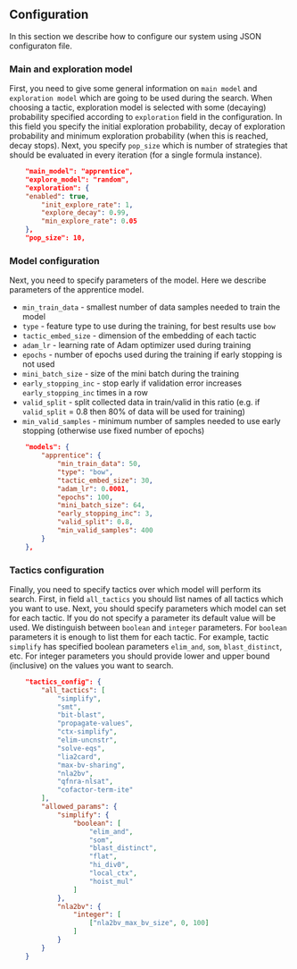 ## Configuration

In this section we describe how to configure our system using JSON configuraton file.

### Main and exploration model

First, you need to give some general information on `main model` and `exploration model` which are going to be used during the search. When choosing a tactic, exploration model is selected with some (decaying) probability specified according to `exploration` field in the configuration. In this field you specify the initial exploration probability, decay of exploration probability and minimum exploration probability (when this is reached, decay stops).
Next, you specify `pop_size` which is number of strategies that should be evaluated in every iteration (for a single formula instance). 

```json
    "main_model": "apprentice",
    "explore_model": "random",
    "exploration": {
	"enabled": true,
        "init_explore_rate": 1,
        "explore_decay": 0.99,
        "min_explore_rate": 0.05
    },
    "pop_size": 10,
```

### Model configuration

Next, you need to specify parameters of the model. Here we describe parameters of the apprentice model.

* `min_train_data` - smallest number of data samples needed to train the model
* `type` - feature type to use during the training, for best results use `bow`
* `tactic_embed_size` - dimension of the embedding of each tactic
* `adam_lr` - learning rate of Adam optimizer used during training
* `epochs` - number of epochs used during the training if early stopping is not used
* `mini_batch_size` - size of the mini batch during the training
* `early_stopping_inc` - stop early if validation error increases `early_stopping_inc` times in a row
* `valid_split` - split collected data in train/valid in this ratio (e.g. if `valid_split` = 0.8 then 80% of data will be used for training)
* `min_valid_samples` - minimum number of samples needed to use early stopping (otherwise use fixed number of epochs)

```json
    "models": {
        "apprentice": {
            "min_train_data": 50,
            "type": "bow",
            "tactic_embed_size": 30,
            "adam_lr": 0.0001,
            "epochs": 100,
            "mini_batch_size": 64,
            "early_stopping_inc": 3,
            "valid_split": 0.8,
            "min_valid_samples": 400
        }
    },
```

### Tactics configuration

Finally, you need to specify tactics over which model will perform its search. First, in field `all_tactics` you should list names of all tactics which you want to use. Next, you should specify parameters which model can set for each tactic. If you do not specify a parameter its default value will be used. We distinguish between `boolean` and `integer` parameters. For `boolean` parameters it is enough to list them for each tactic. For example, tactic `simplify` has specified boolean parameters `elim_and`, `som`, `blast_distinct`, etc. For integer parameters you should provide lower and upper bound (inclusive) on the values you want to search.

```json
    "tactics_config": {
        "all_tactics": [
            "simplify",
            "smt",
            "bit-blast",
            "propagate-values",
            "ctx-simplify",
            "elim-uncnstr",
            "solve-eqs",
            "lia2card",
            "max-bv-sharing",
            "nla2bv",
            "qfnra-nlsat",
            "cofactor-term-ite"
	    ],
        "allowed_params": {
            "simplify": {
                "boolean": [
                    "elim_and",
                    "som",
                    "blast_distinct",
                    "flat",
                    "hi_div0",
                    "local_ctx",
                    "hoist_mul"
                ]
            },
            "nla2bv": {
                "integer": [
                    ["nla2bv_max_bv_size", 0, 100]
                ]
            }
        }
    }

```

